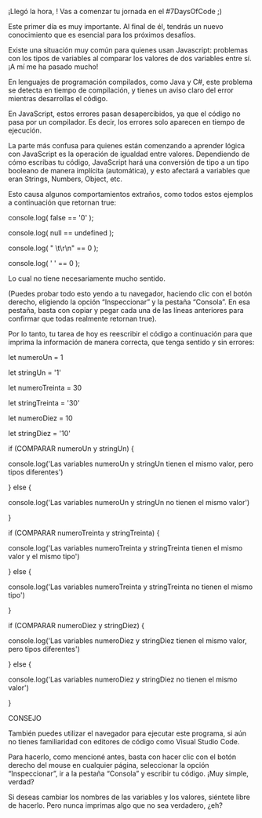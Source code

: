 ¡Llegó la hora, ! Vas a comenzar tu jornada en el #7DaysOfCode ;)


Este primer día es muy importante. Al final de él, tendrás un nuevo conocimiento que es esencial para los próximos desafíos.


Existe una situación muy común para quienes usan Javascript: problemas con los tipos de variables al comparar los valores de dos variables entre sí. ¡A mí me ha pasado mucho!


En lenguajes de programación compilados, como Java y C#, este problema se detecta en tiempo de compilación, y tienes un aviso claro del error mientras desarrollas el código.

 

En JavaScript, estos errores pasan desapercibidos, ya que el código no pasa por un compilador. Es decir, los errores solo aparecen en tiempo de ejecución.

 

La parte más confusa para quienes están comenzando a aprender lógica con JavaScript es la operación de igualdad entre valores. Dependiendo de cómo escribas tu código, JavaScript hará una conversión de tipo a un tipo booleano de manera implícita (automática), y esto afectará a variables que eran Strings, Numbers, Object, etc.

 

Esto causa algunos comportamientos extraños, como todos estos ejemplos a continuación que retornan true:

 

console.log( false == '0' );

console.log( null == undefined );

console.log( " \t\r\n" == 0 );

console.log( ' ' == 0 );


Lo cual no tiene necesariamente mucho sentido.

 

(Puedes probar todo esto yendo a tu navegador, haciendo clic con el botón derecho, eligiendo la opción “Inspeccionar” y la pestaña “Consola”. En esa pestaña, basta con copiar y pegar cada una de las líneas anteriores para confirmar que todas realmente retornan true).

 

Por lo tanto, tu tarea de hoy es reescribir el código a continuación para que imprima la información de manera correcta, que tenga sentido y sin errores:

 

let numeroUn = 1

let stringUn = '1'

let numeroTreinta = 30

let stringTreinta = '30'

let numeroDiez = 10

let stringDiez = '10'




if (COMPARAR numeroUn y stringUn) {

  console.log('Las variables numeroUn y stringUn tienen el mismo valor, pero tipos diferentes')

} else {

  console.log('Las variables numeroUn y stringUn no tienen el mismo valor')

}

 

if (COMPARAR numeroTreinta y stringTreinta) {

  console.log('Las variables numeroTreinta y stringTreinta tienen el mismo valor y el mismo tipo')

} else {

  console.log('Las variables numeroTreinta y stringTreinta no tienen el mismo tipo')

}

 

if (COMPARAR numeroDiez y stringDiez) {

  console.log('Las variables numeroDiez y stringDiez tienen el mismo valor, pero tipos diferentes')

} else {

  console.log('Las variables numeroDiez y stringDiez no tienen el mismo valor')

}

 CONSEJO  

 

También puedes utilizar el navegador para ejecutar este programa, si aún no tienes familiaridad con editores de código como Visual Studio Code.

 

Para hacerlo, como mencioné antes, basta con hacer clic con el botón derecho del mouse en cualquier página, seleccionar la opción “Inspeccionar”, ir a la pestaña “Consola” y escribir tu código. ¡Muy simple, verdad?

 

Si deseas cambiar los nombres de las variables y los valores, siéntete libre de hacerlo. Pero nunca imprimas algo que no sea verdadero, ¿eh?